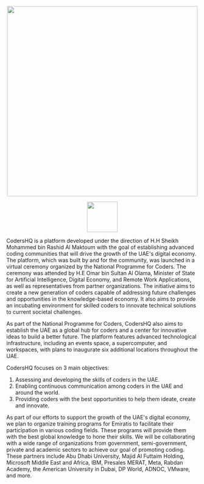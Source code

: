 <p align="center">
 <picture>
  <source media="(prefers-color-scheme: dark)" srcset="https://user-images.githubusercontent.com/22400032/214483533-dcfd336f-615c-48ab-987e-7041994230cb.png">
  <img width="500" src="https://user-images.githubusercontent.com/22400032/214483533-dcfd336f-615c-48ab-987e-7041994230cb.png"/>
 </picture>

</p>

<p align="center">
 <a href="https://discord.gg/X3vZZxK3KQ/" target="_blank"><img width="80" src="https://img.shields.io/badge/Discord-%237289DA.svg?style=for-the-badge&logo=discord&logoColor=white"></a>
</p>

<p>CodersHQ is a platform developed under the direction of H.H Sheikh Mohammed bin Rashid Al Maktoum with the goal of establishing advanced coding communities that will drive the growth of the UAE's digital economy. The platform, which was built by and for the community, was launched in a virtual ceremony organized by the National Programme for Coders. The ceremony was attended by H.E Omar bin Sultan Al Olama, Minister of State for Artificial Intelligence, Digital Economy, and Remote Work Applications, as well as representatives from partner organizations. The initiative aims to create a new generation of coders capable of addressing future challenges and opportunities in the knowledge-based economy. It also aims to provide an incubating environment for skilled coders to innovate technical solutions to current societal challenges. 

As part of the National Programme for Coders, CodersHQ also aims to establish the UAE as a global hub for coders and a center for innovative ideas to build a better future. The platform features advanced technological infrastructure, including an events space, a supercomputer, and workspaces, with plans to inaugurate six additional locations throughout the UAE.

CodersHQ focuses on 3 main objectives:
<ol>
 <li>Assessing and developing the skills of coders in the UAE.</li>
 <li>Enabling continuous communication among coders in the UAE and around the world.</li>
 <li>Providing coders with the best opportunities to help them ideate, create and innovate.</li>
</ol>


As part of our efforts to support the growth of the UAE's digital economy, we plan to organize training programs for Emiratis to facilitate their participation in various coding fields. These programs will provide them with the best global knowledge to hone their skills. We will be collaborating with a wide range of organizations from government, semi-government, private and academic sectors to achieve our goal of promoting coding. These partners include Abu Dhabi University, Majid Al Futtaim Holding, Microsoft Middle East and Africa, IBM, Presales MERAT, Meta, Rabdan Academy, the American University in Dubai, DP World, ADNOC, VMware, and more.</p>
